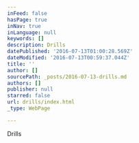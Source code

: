 ```yaml
---
inFeed: false
hasPage: true
inNav: true
inLanguage: null
keywords: []
description: Drills
datePublished: '2016-07-13T01:00:28.569Z'
dateModified: '2016-07-13T00:59:37.044Z'
title: ''
author: []
sourcePath: _posts/2016-07-13-drills.md
authors: []
publisher: null
starred: false
url: drills/index.html
_type: WebPage

---
```

Drills
